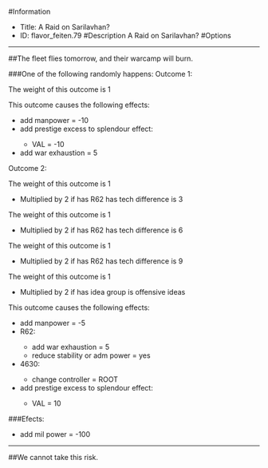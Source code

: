 #Information
 - Title: A Raid on Sarilavhan?
 - ID: flavor_feiten.79
#Description
A Raid on Sarilavhan?
#Options

___
##The fleet flies tomorrow, and their warcamp will burn.

###One of the following randomly happens:
Outcome 1:

The weight of this outcome is 1

This outcome causes the following effects:<ul><li>add manpower = -10</li><li>add prestige excess to splendour effect:</li><ul><li>VAL = -10</li></ul><li>add war exhaustion = 5</li></ul>
Outcome 2:

The weight of this outcome is 1 
 - Multiplied by 2 if has R62 has tech difference is 3

The weight of this outcome is 1 
 - Multiplied by 2 if has R62 has tech difference is 6

The weight of this outcome is 1 
 - Multiplied by 2 if has R62 has tech difference is 9

The weight of this outcome is 1 
 - Multiplied by 2 if has idea group is offensive ideas

This outcome causes the following effects:<ul><li>add manpower = -5</li><li>R62:</li><ul><li>add war exhaustion = 5</li><li>reduce stability or adm power = yes</li></ul><li>4630:</li><ul><li>change controller = ROOT</li></ul><li>add prestige excess to splendour effect:</li><ul><li>VAL = 10</li></ul></ul>

###Efects:<ul><li>add mil power = -100</li></ul>

___
##We cannot take this risk.
